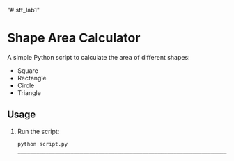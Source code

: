 "# stt_lab1"

# Shape Area Calculator  

A simple Python script to calculate the area of different shapes:  
- Square  
- Rectangle  
- Circle  
- Triangle  

## Usage  
1. Run the script:  
   ```bash
   python script.py
   ______________________________________________________________________________________________________________________________________________________

   
